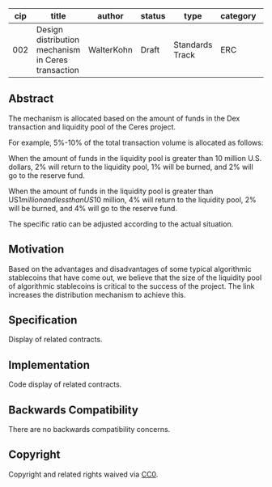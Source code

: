 | cip  | title                                              | author     | status | type            | category | created   |
| ---- | -------------------------------------------------- | ---------- | ------ | --------------- | -------- | --------- |
| 002  | Design distribution mechanism in Ceres transaction | WalterKohn | Draft  | Standards Track | ERC      | 2021-6-15 |



## Abstract

The mechanism is allocated based on the amount of funds in the Dex transaction and liquidity pool of the Ceres project.

For example, 5%-10% of the total transaction volume is allocated as follows:

When the amount of funds in the liquidity pool is greater than 10 million U.S. dollars, 2% will return to the liquidity pool, 1% will be burned, and 2% will go to the reserve fund.

When the amount of funds in the liquidity pool is greater than US$1 million and less than US$10 million, 4% will return to the liquidity pool, 2% will be burned, and 4% will go to the reserve fund.

The specific ratio can be adjusted according to the actual situation.

## Motivation

Based on the advantages and disadvantages of some typical algorithmic stablecoins that have come out, we believe that the size of the liquidity pool of algorithmic stablecoins is critical to the success of the project. The link increases the distribution mechanism to achieve this.

## Specification

Display of related contracts.

## Implementation

Code display of related contracts.

## Backwards Compatibility

There are no backwards compatibility concerns.

## Copyright

Copyright and related rights waived via [CC0](https://creativecommons.org/publicdomain/zero/1.0/).

